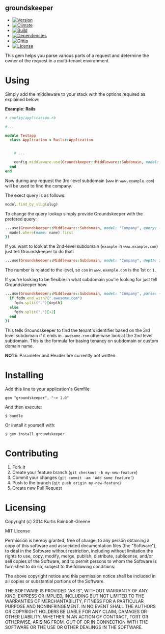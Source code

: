 groundskeeper
-------------

  - [![Version](https://badge.fury.io/rb/groundskeeper.png)](https://rubygems.org/gems/groundskeeper)
  - [![Climate](https://codeclimate.com/github/krainboltgreene/groundskeeper.png)](https://codeclimate.com/github/krainboltgreene/groundskeeper)
  - [![Build](http://img.shields.io/travis-ci/krainboltgreene/groundskeeper.png)](https://travis-ci.org/krainboltgreene/groundskeeper)
  - [![Dependencies](https://gemnasium.com/krainboltgreene/groundskeeper.png)](https://gemnasium.com/krainboltgreene/groundskeeper)
  - [![Gittip](http://img.shields.io/gittip/krainboltgreene.png)](https://www.gittip.com/krainboltgreene/)
  - [![License](http://img.shields.io/license/MIT.png?color=green)](http://opensource.org/licenses/MIT)

This gem helps you parse various parts of a request and determine the owner
of the request in a multi-tenant environment.


Using
=====

Simply add the middleware to your stack with the options required as explained below:

**Example: Rails**

``` ruby
# config/application.rb

#...

module Testapp
  class Application < Rails::Application


    # ...

    config.middleware.use(Groundskeeper::Middleware::Subdomain, model: "Company")
  end
end
```

Now during any request the 3rd-level subdomain (`www` in `www.example.com`) will be used to find the company.

The exect query is as follows:

``` ruby
model.find_by_slug(slug)
```

To change the query lookup simply provide Groundskeeper with the prefered query:


``` ruby
...use(Groundskeeper::Middleware::Subdomain, model: "Company", query: ->(model, name) {
  model.where(name: name).first
})
```

If you want to look at the 2nd-level subdomain (`example` in `www.example.com`) just tell Groundskeeper to do that:

``` ruby
...use(Groundskeeper::Middleware::Subdomain, model: "Company", depth: 2)
```

The number is related to the level, so `com` in `www.example.com` is the 1st or `1`.

If you're looking to be flexible in what subdomain you're looking for just tell Groundskeeper how:

``` ruby
...use(Groundskeeper::Middleware::Subdomain, model: "Company", parse: ->(host, depth) {
  if fqdn.end_with?(".awesome.com")
    fqdn.split(".")[depth]
  else
    fqdn.split(".")[-2]
  end
})
```

This tells Groundskeeper to find the tenant's identifier based on the 3rd level subdomain if it ends in `.awesome.com` otherwise look at the 2nd level subdomain.
This is the formula for basing tenancy on subdomain or custom domain name.


**NOTE**: Parameter and Header are currently not written.

Installing
==========

Add this line to your application's Gemfile:

    gem "groundskeeper", "~> 1.0"

And then execute:

    $ bundle

Or install it yourself with:

    $ gem install groundskeeper


Contributing
============

  1. Fork it
  2. Create your feature branch (`git checkout -b my-new-feature`)
  3. Commit your changes (`git commit -am 'Add some feature'`)
  4. Push to the branch (`git push origin my-new-feature`)
  5. Create new Pull Request


Licensing
=========

Copyright (c) 2014 Kurtis Rainbolt-Greene

MIT License

Permission is hereby granted, free of charge, to any person obtaining
a copy of this software and associated documentation files (the
"Software"), to deal in the Software without restriction, including
without limitation the rights to use, copy, modify, merge, publish,
distribute, sublicense, and/or sell copies of the Software, and to
permit persons to whom the Software is furnished to do so, subject to
the following conditions:

The above copyright notice and this permission notice shall be
included in all copies or substantial portions of the Software.

THE SOFTWARE IS PROVIDED "AS IS", WITHOUT WARRANTY OF ANY KIND,
EXPRESS OR IMPLIED, INCLUDING BUT NOT LIMITED TO THE WARRANTIES OF
MERCHANTABILITY, FITNESS FOR A PARTICULAR PURPOSE AND
NONINFRINGEMENT. IN NO EVENT SHALL THE AUTHORS OR COPYRIGHT HOLDERS BE
LIABLE FOR ANY CLAIM, DAMAGES OR OTHER LIABILITY, WHETHER IN AN ACTION
OF CONTRACT, TORT OR OTHERWISE, ARISING FROM, OUT OF OR IN CONNECTION
WITH THE SOFTWARE OR THE USE OR OTHER DEALINGS IN THE SOFTWARE.
